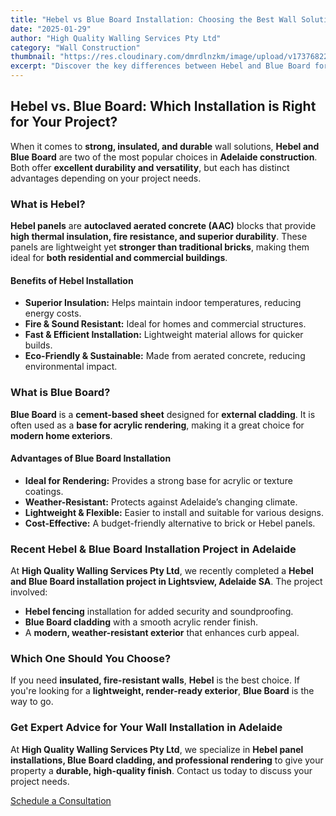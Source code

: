 ```yaml
---
title: "Hebel vs Blue Board Installation: Choosing the Best Wall Solution"
date: "2025-01-29"
author: "High Quality Walling Services Pty Ltd"
category: "Wall Construction"
thumbnail: "https://res.cloudinary.com/dmrdlnzkm/image/upload/v1737682227/hebel-render-texutre-5_avgaok.jpg"
excerpt: "Discover the key differences between Hebel and Blue Board for wall construction. Learn which material is best suited for your Adelaide home or commercial project."
---
```


## Hebel vs. Blue Board: Which Installation is Right for Your Project?  

When it comes to **strong, insulated, and durable** wall solutions, **Hebel and Blue Board** are two of the most popular choices in **Adelaide construction**. Both offer **excellent durability and versatility**, but each has distinct advantages depending on your project needs.  

### What is Hebel?  

**Hebel panels** are **autoclaved aerated concrete (AAC)** blocks that provide **high thermal insulation, fire resistance, and superior durability**. These panels are lightweight yet **stronger than traditional bricks**, making them ideal for **both residential and commercial buildings**.  

#### **Benefits of Hebel Installation**  

- **Superior Insulation:** Helps maintain indoor temperatures, reducing energy costs.  
- **Fire & Sound Resistant:** Ideal for homes and commercial structures.  
- **Fast & Efficient Installation:** Lightweight material allows for quicker builds.  
- **Eco-Friendly & Sustainable:** Made from aerated concrete, reducing environmental impact.  

### What is Blue Board?  

**Blue Board** is a **cement-based sheet** designed for **external cladding**. It is often used as a **base for acrylic rendering**, making it a great choice for **modern home exteriors**.  

#### **Advantages of Blue Board Installation**  

- **Ideal for Rendering:** Provides a strong base for acrylic or texture coatings.  
- **Weather-Resistant:** Protects against Adelaide’s changing climate.  
- **Lightweight & Flexible:** Easier to install and suitable for various designs.  
- **Cost-Effective:** A budget-friendly alternative to brick or Hebel panels.  

### Recent Hebel & Blue Board Installation Project in Adelaide  

At **High Quality Walling Services Pty Ltd**, we recently completed a **Hebel and Blue Board installation project in Lightsview, Adelaide SA**. The project involved:  

- **Hebel fencing** installation for added security and soundproofing.  
- **Blue Board cladding** with a smooth acrylic render finish.  
- A **modern, weather-resistant exterior** that enhances curb appeal.  

### Which One Should You Choose?  

If you need **insulated, fire-resistant walls**, **Hebel** is the best choice. If you're looking for a **lightweight, render-ready exterior**, **Blue Board** is the way to go.  

### Get Expert Advice for Your Wall Installation in Adelaide  

At **High Quality Walling Services Pty Ltd**, we specialize in **Hebel panel installations, Blue Board cladding, and professional rendering** to give your property a **durable, high-quality finish**. Contact us today to discuss your project needs.  

[Schedule a Consultation](/contact-us)  